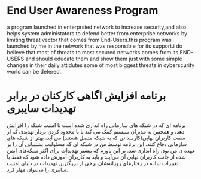 #  End User Awareness Program

a program launched in enterprsied network to increase security,and also helps system administators to defend better from enterprise networks by limiting threat vector that comes from End-Users.this program was launched by me in the network that was responsible for its support.i do believe that most of threats to most secured networks comes from its END-USERS and should educate them and show them just with some simple changes in their daily attidutes some of most biggest threats in cyberscurity world can be detered.



<h1>برنامه افزایش اگاهی کارکنان در برابر تهدیدات سایبری</h1>
<p>برنامه ای که در شبکه های سازمانی راه اندازی شده است تا امنیت  شبکه را افزایش دهد، و همچنین به مدیران سیستم کمک می کند تا با محدود کردن بردار تهدیدی که از سمت  کاربران نهایی(کارمندانی که به شبکه متصل هستند) می آید، بهتر از شبکه های سازمانی دفاع کنند. این برنامه توسط من در شبکه ای که مسئولیت پشتیبانی آن را بر عهده ی من بود، راه اندازی شد. بر این باورم که بیشتر تهدیدات برای اکثر شبکه‌های ایمن شده  از جانب کاربران نهایی آن می‌آیند و باید به کاربران آموزش داده شود که فقط با تغییرات ساده در رفتارهای روزانه‌شان برخی از بزرگترین تهدیدات در دنیای امنیت سایبری را می‌توان مهار کرد.
</p>


